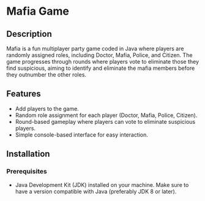 # Mafia Game  

## Description  
Mafia is a fun multiplayer party game coded in Java where players are randomly assigned roles, including Doctor, Mafia, Police, and Citizen. The game progresses through rounds where players vote to eliminate those they find suspicious, aiming to identify and eliminate the mafia members before they outnumber the other roles.  

## Features  
- Add players to the game.  
- Random role assignment for each player (Doctor, Mafia, Police, Citizen).  
- Round-based gameplay where players can vote to eliminate suspicious players.  
- Simple console-based interface for easy interaction.  

## Installation  

### Prerequisites  
- Java Development Kit (JDK) installed on your machine. Make sure to have a version compatible with Java (preferably JDK 8 or later).  

